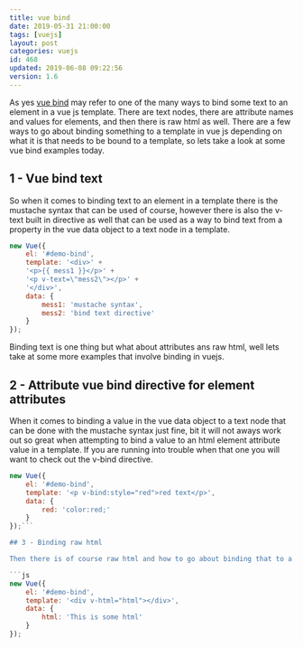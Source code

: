 ```yaml
---
title: vue bind
date: 2019-05-31 21:00:00
tags: [vuejs]
layout: post
categories: vuejs
id: 468
updated: 2019-06-08 09:22:56
version: 1.6
---
```


As yes [vue bind](https://vuejs.org/v2/guide/syntax.html) may refer to one of the many ways to bind some text to an element in a vue js template. There are text nodes, there are attribute names and values for elements, and then there is raw html as well. There are a few ways to go about binding something to a template in vue js depending on what it is that needs to be bound to a template, so lets take a look at some vue bind examples today.

<!-- more -->

## 1 - Vue bind text

So when it comes to binding text to an element in a template there is the mustache syntax that can be used of course, however there is also the v-text built in directive as well that can be used as a way to bind text from a property in the vue data object to a text node in a template.

```js
new Vue({
    el: '#demo-bind',
    template: '<div>' +
    '<p>{{ mess1 }}</p>' +
    '<p v-text=\"mess2\"></p>' +
    '</div>',
    data: {
        mess1: 'mustache syntax',
        mess2: 'bind text directive'
    }
});
```

Binding text is one thing but what about attributes ans raw html, well lets take at some more examples that involve binding in vuejs.

## 2 - Attribute vue bind directive for element attributes

When it comes to binding a value in the vue data object to a text node that can be done with the mustache syntax just fine, bit it will not aways work out so great when attempting to bind a value to an html element attribute value in a template. If you are running into trouble when that one you will want to check out the v-bind directive.

```js
new Vue({
    el: '#demo-bind',
    template: '<p v-bind:style="red">red text</p>',
    data: {
        red: 'color:red;'
    }
});```

## 3 - Binding raw html

Then there is of course raw html and how to go about binding that to a vue template. Well there was once a time when a special syntax similar to the mustache syntax could be used but in 2.x of vuejs that is no longer the case. However there is now the v-html directive that can be used as a way to bind raw html to a vue template.

```js
new Vue({
    el: '#demo-bind',
    template: '<div v-html="html"></div>',
    data: {
        html: 'This is some html'
    }
});
```